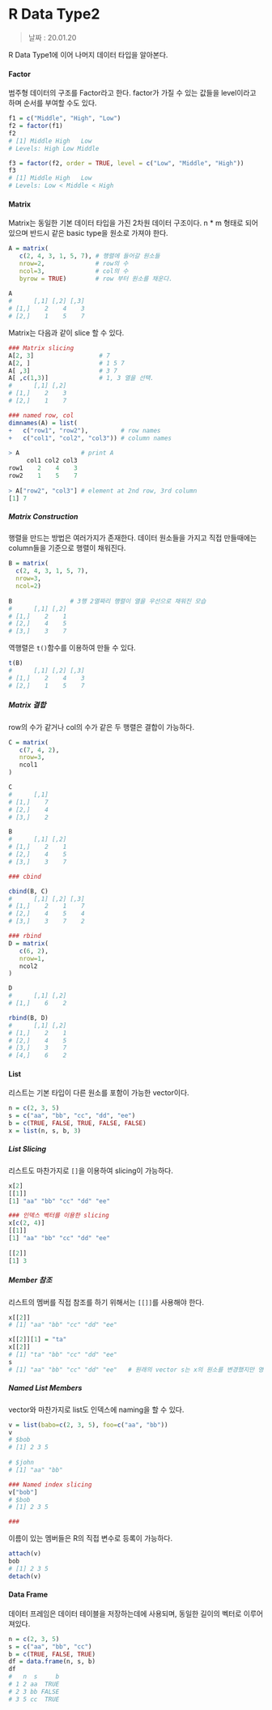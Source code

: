 R Data Type2
=========

> 날짜 : 20.01.20

R Data Type1에 이어 나머지 데이터 타입을 알아본다.

#### Factor
범주형 데이터의 구조를 Factor라고 한다.
factor가 가질 수 있는 값들을 level이라고 하며 순서를 부여할 수도 있다.

```r
f1 = c("Middle", "High", "Low")
f2 = factor(f1)
f2
# [1] Middle High   Low   
# Levels: High Low Middle

f3 = factor(f2, order = TRUE, level = c("Low", "Middle", "High"))
f3
# [1] Middle High   Low   
# Levels: Low < Middle < High
```

#### Matrix
Matrix는 동일한 기본 데이터 타입을 가진 2차원 데이터 구조이다. 
n * m 형태로 되어있으며 반드시 같은 basic type을 원소로 가져야 한다.

```r
A = matrix( 
   c(2, 4, 3, 1, 5, 7), # 행렬에 들어갈 원소들
   nrow=2,              # row의 수
   ncol=3,              # col의 수
   byrow = TRUE)        # row 부터 원소를 채운다.
 
A
#      [,1] [,2] [,3] 
# [1,]    2    4    3 
# [2,]    1    5    7
```

Matrix는 다음과 같이 slice 할 수 있다.
```r
### Matrix slicing
A[2, 3]                  # 7
A[2, ]                   # 1 5 7
A[ ,3]                   # 3 7
A[ ,c(1,3)]              # 1, 3 열을 선택.
#      [,1] [,2] 
# [1,]    2    3 
# [2,]    1    7

### named row, col 
dimnames(A) = list( 
+   c("row1", "row2"),         # row names 
+   c("col1", "col2", "col3")) # column names 
 
> A                 # print A 
     col1 col2 col3 
row1    2    4    3 
row2    1    5    7 
 
> A["row2", "col3"] # element at 2nd row, 3rd column 
[1] 7

```

##### Matrix Construction
행렬을 만드는 방법은 여러가지가 존재한다.
데이터 원소들을 가지고 직접 만들때에는 column들을 기준으로 행렬이 채워진다.

```r
B = matrix( 
  c(2, 4, 3, 1, 5, 7), 
  nrow=3, 
  ncol=2) 
 
B                # 3행 2열짜리 행렬이 열을 우선으로 채워진 모습
#      [,1] [,2] 
# [1,]    2    1 
# [2,]    4    5 
# [3,]    3    7
```

역행렬은 `t()`함수를 이용하여 만들 수 있다.
```r
t(B)
#      [,1] [,2] [,3] 
# [1,]    2    4    3 
# [2,]    1    5    7
```

##### Matrix 결합
row의 수가 같거나 col의 수가 같은 두 행렬은 결합이 가능하다.

```r
C = matrix(
   c(7, 4, 2),
   nrow=3,
   ncol1
)

C
#      [,1] 
# [1,]    7 
# [2,]    4 
# [3,]    2

B                
#      [,1] [,2] 
# [1,]    2    1 
# [2,]    4    5 
# [3,]    3    7

### cbind

cbind(B, C)
#      [,1] [,2] [,3] 
# [1,]    2    1    7 
# [2,]    4    5    4 
# [3,]    3    7    2

### rbind
D = matrix(
   c(6, 2),
   nrow=1,
   ncol2
)

D
#      [,1] [,2] 
# [1,]    6    2 

rbind(B, D)
#      [,1] [,2] 
# [1,]    2    1 
# [2,]    4    5 
# [3,]    3    7 
# [4,]    6    2
```

#### List
리스트는 기본 타입이 다른 원소를 포함이 가능한 vector이다.

```r
n = c(2, 3, 5)
s = c("aa", "bb", "cc", "dd", "ee")
b = c(TRUE, FALSE, TRUE, FALSE, FALSE)
x = list(n, s, b, 3) 
```

##### List Slicing
리스트도 마찬가지로 `[]`을 이용하여 slicing이 가능하다.
```r
x[2]
[[1]]
[1] "aa" "bb" "cc" "dd" "ee"

### 인덱스 벡터를 이용한 slicing
x[c(2, 4)]
[[1]] 
[1] "aa" "bb" "cc" "dd" "ee" 
 
[[2]] 
[1] 3
```

##### Member 참조
리스트의 멤버를 직접 참조를 하기 위해서는 `[[]]`를 사용해야 한다.

```r
x[[2]]
# [1] "aa" "bb" "cc" "dd" "ee"

x[[2]][1] = "ta"
x[[2]]
# [1] "ta" "bb" "cc" "dd" "ee" 
s 
# [1] "aa" "bb" "cc" "dd" "ee"   # 원래의 vector s는 x의 원소를 변경했지만 영향을 받지 않았다. (Deep copy)
```

##### Named List Members
vector와 마찬가지로 list도 인덱스에 naming을 할 수 있다.
```r
v = list(babo=c(2, 3, 5), foo=c("aa", "bb"))
v
# $bob 
# [1] 2 3 5 
 
# $john 
# [1] "aa" "bb"

### Named index slicing
v["bob"]
# $bob 
# [1] 2 3 5 

### 
```

이름이 있는 멤버들은 R의 직접 변수로 등록이 가능하다.
```r
attach(v)
bob
# [1] 2 3 5
detach(v)
```

#### Data Frame
데이터 프레임은 데이터 테이블을 저장하는데에 사용되며, 동일한 길이의 벡터로 이루어져있다.

```r
n = c(2, 3, 5) 
s = c("aa", "bb", "cc") 
b = c(TRUE, FALSE, TRUE) 
df = data.frame(n, s, b)
df
#   n  s     b
# 1 2 aa  TRUE
# 2 3 bb FALSE
# 3 5 cc  TRUE
```